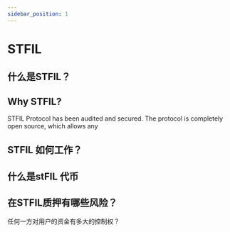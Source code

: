```yaml
---
sidebar_position: 1
---
```


# STFIL


## 什么是STFIL？


## Why STFIL?
STFIL Protocol has been audited and secured. The protocol is completely open source, which allows any


## STFIL 如何工作？


## 什么是stFIL 代币


## 在STFIL质押有哪些风险？
任何一方对用户的资金有多大的控制权？
